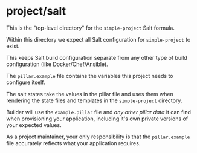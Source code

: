 # project/salt

This is the "top-level directory" for the `simple-project` Salt formula.

Within this directory we expect all Salt configuration for `simple-project` 
to exist.

This keeps Salt build configuration separate from any other type of build 
configuration (like Docker/Chef/Ansible).

The `pillar.example` file contains the variables this project needs to 
configure itself.

The salt states take the values in the pillar file and uses them when 
rendering the state files and templates in the `simple-project` directory.

Builder will use the `example.pillar` file and *any other pillar data* it can find
when provisioning your application, including it's own private versions of your
expected values.

As a project maintainer, your only responsibility is that the 
`pillar.example` file accurately reflects what your application requires.
